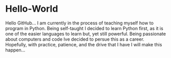 # Hello-World
Hello GitHub...
  I am currently in the process of teaching myself how to program in Python. Being self-taught I decided to learn Python first, as it is one of the easier languages to learn but, yet still powerful. Being passionate about computers and code Ive decided to persue this as a career. Hopefully, with practice, patience, and the drive that I have I will make this happen... 
